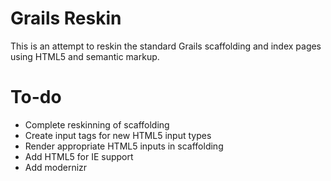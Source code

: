 # Grails Reskin

This is an attempt to reskin the standard Grails scaffolding and index pages using HTML5 and semantic markup.

# To-do

* Complete reskinning of scaffolding
* Create input tags for new HTML5 input types
* Render appropriate HTML5 inputs in scaffolding
* Add HTML5 for IE support
* Add modernizr